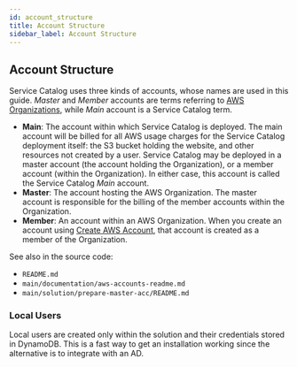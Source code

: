 ```yaml
---
id: account_structure
title: Account Structure
sidebar_label: Account Structure
---
```


## Account Structure

Service Catalog uses three kinds of accounts, whose names are used in this guide.  *Master* and *Member* accounts are terms referring to [AWS Organizations](https://docs.aws.amazon.com/organizations/latest/userguide/orgs_introduction.html), while *Main* account is a Service Catalog term.

* **Main**: The account within which Service Catalog is deployed.  The main account will be billed for all AWS usage charges for the Service Catalog deployment itself: the S3 bucket holding the website, and other resources not created by a user.  Service Catalog may be deployed in a master account (the account holding the Organization), or a member account (within the Organization).  In either case, this account is called the Service Catalog *Main* account.
* **Master**: The account hosting the AWS Organization. The master account is responsible for the billing of the member accounts within the Organization.
* **Member**: An account within an AWS Organization.  When you create an account using [Create AWS Account](/deployment/post_deployment/aws_accounts#Create_AWS_Account), that account is created as a member of the Organization.

See also in the source code:

- `README.md`
- `main/documentation/aws-accounts-readme.md`
- `main/solution/prepare-master-acc/README.md`

### Local Users

Local users are created only within the solution and their credentials stored in DynamoDB. This is a fast way to get an installation working since the alternative is to integrate with an AD.

